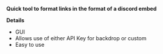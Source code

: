 **Quick tool to format links in the format of a discord embed**

**Details**
- GUI
- Allows use of either API Key for backdrop or custom
- Easy to use
